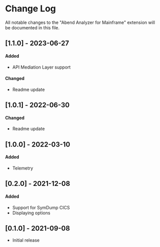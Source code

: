 # Change Log

All notable changes to the "Abend Analyzer for Mainframe" extension will be documented in this file.

## [1.1.0] - 2023-06-27

#### Added
- API Mediation Layer support

#### Changed
- Readme update

## [1.0.1] - 2022-06-30

#### Changed
- Readme update

## [1.0.0] - 2022-03-10

#### Added
- Telemetry

## [0.2.0] - 2021-12-08

#### Added
- Support for SymDump CICS
- Displaying options

## [0.1.0] - 2021-09-08

- Initial release
